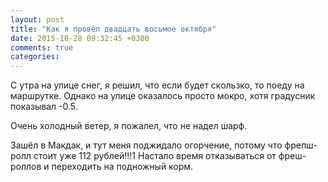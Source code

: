 ```yaml
---
layout: post
title: "Как я провёл двадцать восьмое октября"
date: 2015-10-28 09:32:45 +0300
comments: true
categories: 
---
```

С утра на улице снег, я решил, что если будет скользко, то поеду на маршрутке. Однако на улице оказалось просто мокро, хотя градусник показывал -0.5.

Очень холодный ветер, я пожалел, что не надел шарф.

Зашёл в Макдак, и тут меня поджидало огорчение, потому что фрепш-ролл стоит уже 112 рублей!!!1 Настало время отказываться от фреш-роллов и переходить на подножный корм.